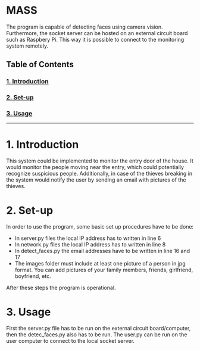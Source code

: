 # MASS 

The program is capable of detecting faces using camera vision.
Furthermore, the socket server can be hosted on an external circuit board such as Raspbery Pi. 
This way it is possible to connect to the monitoring system remotely.

## Table of Contents

### [ **1. Introduction** ](#1-introduction)
### [**2. Set-up**](#2-set-up)
### [**3. Usage**](#3-usage)

---

# 1. Introduction
This system could be implemented to monitor the entry door of the house.
It would monitor the people moving near the entry, which could potentially
recognize suspicious people. Additionally, in case of the thieves breaking in
the system would notify the user by sending an email with pictures of the thieves.

# 2. Set-up
In order to use the program, some basic set up procedures have to be done:
- In server.py files the local IP address has to written in line 6
- In network.py files the local IP address has to written in line 8
- In detect_faces.py the email addresses have to be written in line 16 and 17
- The images folder must include at least one picture of a person in jpg format.
You can add pictures of your family members, friends, girlfriend, boyfriend, etc.
  
After these steps the program is operational.

# 3. Usage
First the server.py file has to be run on the external circuit board/computer, then the 
detec_faces.py also has to be run. The user.py can be run on the user computer to connect
to the local socket server.
